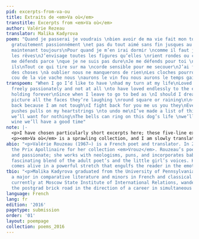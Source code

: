 ```yaml
---
pid: excerpts-from-va-ou
title: Extraits de <em>Va où</em>
transtitle: Excerpts from <em>Va où</em>
author: Valérie Rezeau
translator: Malika Kadyrova
poem: "Quand je passerai je voudrais \nbien avoir de ma vie fait mon tour\nAimé aimé
  gratuitement passionnément \net pas du tout aimé sans fin jusques au bout\nEt encore
  maintenant toujours\nPour quand je m’en irai dormir \ncomme il faut je rêve tous
  les rêves\nJ’envisage toutes les figures qu’elles \nrient rondes ou carrées ou pleuvent\n\n~\n\nJe
  me défends parce \nque je ne suis pas dure\nJe me défends pour toi \nmoi nous vous
  ils\nTout ce qui tire sur ma \ncorde sensible pour me secouer\nJ’ai fait la liste
  des choses \nà oublier nous ne manquerons de rien\nLes cloches pourront sonner \nau
  cou de la vie vache nous \naurons le vin fou nous aurons le temps gai"
transpoem: "When I go I’d like to have \nhad my turn at my life\nLoved to have loved
  freely passionately and not at all \nto have loved endlessly to the end\nAnd still
  holding forever\nSince when I leave to go to bed as \nI should I dream all the dreams\nI
  picture all the faces they’re laughing \nround square or raining\n\n~\n\nI fight
  back because I am not tough\nI fight back for you me us you they\nEverything that
  pushes pulls on my heartstrings \nto undo me\nI’ve made a list of things \nto forget
  we’ll want for nothing\nThe bells can ring on this dog’s life \nwe’ll have our fool’s
  wine we’ll have a good time"
note: |-
  <p>I have chosen particularly short excerpts here; these five-line extracts are tiny roller-coasters, especially considering Rouzeau’s tendency to forgo punctuation in order to create overlapping phrases within phrases. An interesting moment for me was in grappling with Rouzeau’s bells that could “sonner au cou de la vie vache.”  I had initially seen the bells as ringing “until the cows come home,” although that didn’t fully encompass the misery of <em>la vie vache</em>, which then became “a dog’s life.”</p>
  <p><em>Va où</em> is a sprawling collection, and I am slowly translating and retranslating my way through it. I find that the poems hit me at a different angle every time and I find myself grasping them at different ends, which accounts for my sense of the <em>maintenant</em> in “encore maintenant toujours” as being closer – for me – to “holding” than “now.”</p>
abio: "<p>Valérie Rouzeau (1967–) is a French poet and translator. In 2012 she won
  the Prix Apollinaire for her collection <em>Vrouz</em>. Rouzeau’s poetry is adventurous
  and passionate; she works with neologisms, puns, and incorporates baby-talk in a
  fascinating blend of the adult poet’s and the little girl’s voices. Her language
  comes alive in a powerful stretch that engulfs the reader in the emotion conveyed.</p>"
tbio: "<p>Malika Kadyrova graduated from the University of Pennsylvania in 2015 with
  a major in comparative literature and minors in French and classical studies. She’s
  currently at Moscow State Institute of International Relations, wandering along
  the postgrad brick road in the direction of a career in simultaneous interpretation.</p>"
language: French
lang: fr
edition: '2016'
pagetype: submission
order: '01'
layout: poempage
collection: poems_2016
---
```

